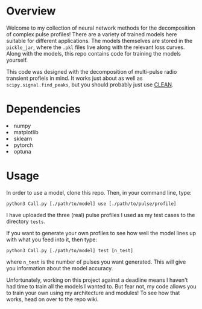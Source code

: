 <h1>Overview</h1>

Welcome to my collection of neural network methods for the decomposition of complex pulse profiles! There are a variety of trained models here suitable for different applications. The models themselves are stored in the `pickle_jar`, where the `.pkl` files live along with the relevant loss curves. Along with the models, this repo contains code for training the models yourself. 

This code was designed with the decomposition of multi-pulse radio transient profiels in mind. It works just about as well as `scipy.signal.find_peaks`, but you should probably just use <a href = "https://iopscience.iop.org/article/10.3847/1538-4357/ad1ce7/meta">CLEAN</a>.

<h1> Dependencies </h1>


<li> numpy </li>
<li> matplotlib </li>
<li> sklearn </li>
<li> pytorch </li>
<li> optuna </li>

<h1>Usage</h1>
In order to use a model, clone this repo. Then, in your command line, type:

`python3 Call.py [./path/to/model] use [./path/to/pulse/profile]`

I have uploaded the three (real) pulse profiles I used as my test cases to the directory `tests`. 

If you want to generate your own profiles to see how well the model lines up with what you feed into it, then type:

`python3 Call.py [./path/to/model] test [n_test]`

where `n_test` is the number of pulses you want generated. This will give you information about the model accuracy. 

Unfortunately, working on this project against a deadline means I haven't had time to train all the models I wanted to. But fear not, my code allows you to train your own using my architecture and modules! To see how that works, head on over to the repo wiki.
